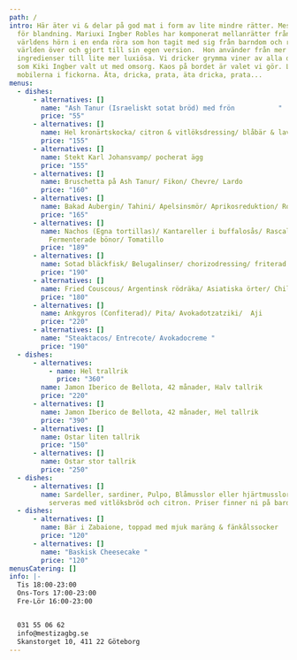 ```yaml
---
path: /
intro: Här äter vi & delar på god mat i form av lite mindre rätter. Mestiza står
  för blandning. Mariuxi Ingber Robles har komponerat mellanrätter från alla
  världens hörn i en enda röra som hon tagit med sig från barndom och resor
  världen över och gjort till sin egen version.  Hon använder från mer enkla
  ingredienser till lite mer luxiösa. Vi dricker grymma viner av alla dess slag,
  som Kiki Ingber valt ut med omsorg. Kaos på bordet är valet vi gör. Lämna
  mobilerna i fickorna. Äta, dricka, prata, äta dricka, prata...
menus:
  - dishes:
      - alternatives: []
        name: "Ash Tanur (Israeliskt sotat bröd) med frön           "
        price: "55"
      - alternatives: []
        name: Hel kronärtskocka/ citron & vitlöksdressing/ blåbär & lavendelmajo
        price: "155"
      - alternatives: []
        name: Stekt Karl Johansvamp/ pocherat ägg
        price: "155"
      - alternatives: []
        name: Bruschetta på Ash Tanur/ Fikon/ Chevre/ Lardo
        price: "160"
      - alternatives: []
        name: Bakad Aubergin/ Tahini/ Apelsinsmör/ Aprikosreduktion/ Rostad Vitlök
        price: "165"
      - alternatives: []
        name: Nachos (Egna tortillas)/ Kantareller i buffalosås/ Rascal (smält ost)/
          Fermenterade bönor/ Tomatillo
        price: "189"
      - alternatives: []
        name: Sotad bläckfisk/ Belugalinser/ chorizodressing/ friterad riven matbanan
        price: "190"
      - alternatives: []
        name: Fried Couscous/ Argentinsk rödräka/ Asiatiska örter/ Chili/ Pocherat ägg
        price: "180"
      - alternatives: []
        name: Ankgyros (Confiterad)/ Pita/ Avokadotzatziki/  Aji
        price: "220"
      - alternatives: []
        name: "Steaktacos/ Entrecote/ Avokadocreme "
        price: "190"
  - dishes:
      - alternatives:
          - name: Hel trallrik
            price: "360"
        name: Jamon Iberico de Bellota, 42 månader, Halv tallrik
        price: "220"
      - alternatives: []
        name: Jamon Iberico de Bellota, 42 månader, Hel tallrik
        price: "390"
      - alternatives: []
        name: Ostar liten tallrik
        price: "150"
      - alternatives: []
        name: Ostar stor tallrik
        price: "250"
  - dishes:
      - alternatives: []
        name: Sardeller, sardiner, Pulpo, Blåmusslor eller hjärtmusslor mm. i konserver,
          serveras med vitlöksbröd och citron. Priser finner ni på bardisken.
  - dishes:
      - alternatives: []
        name: Bär i Zabaione, toppad med mjuk maräng & fänkålssocker
        price: "120"
      - alternatives: []
        name: "Baskisk Cheesecake "
        price: "120"
menusCatering: []
info: |-
  Tis 18:00-23:00
  Ons-Tors 17:00-23:00
  Fre-Lör 16:00-23:00 


  031 55 06 62
  info@mestizagbg.se
  Skanstorget 10, 411 22 Göteborg
---
```

